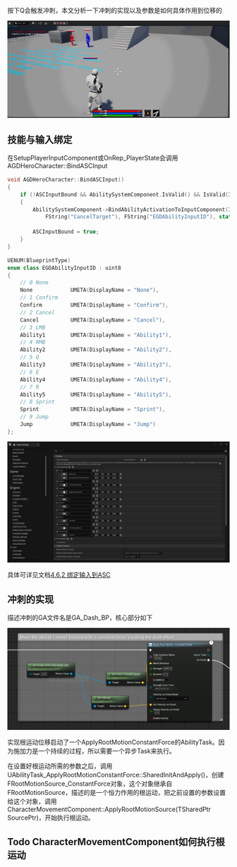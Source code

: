 按下Q会触发冲刺，本文分析一下冲刺的实现以及参数是如何具体作用到位移的

![代码](image/Dash.gif)

## 技能与输入绑定

在SetupPlayerInputComponent或OnRep_PlayerState会调用AGDHeroCharacter::BindASCInput

```cpp
void AGDHeroCharacter::BindASCInput()
{
	if (!ASCInputBound && AbilitySystemComponent.IsValid() && IsValid(InputComponent))
	{
		AbilitySystemComponent->BindAbilityActivationToInputComponent(InputComponent, FGameplayAbilityInputBinds(FString("ConfirmTarget"),
			FString("CancelTarget"), FString("EGDAbilityInputID"), static_cast<int32>(EGDAbilityInputID::Confirm), static_cast<int32>(EGDAbilityInputID::Cancel)));

		ASCInputBound = true;
	}
}
```

```cpp
UENUM(BlueprintType)
enum class EGDAbilityInputID : uint8
{
	// 0 None
	None			UMETA(DisplayName = "None"),
	// 1 Confirm
	Confirm			UMETA(DisplayName = "Confirm"),
	// 2 Cancel
	Cancel			UMETA(DisplayName = "Cancel"),
	// 3 LMB
	Ability1		UMETA(DisplayName = "Ability1"),
	// 4 RMB
	Ability2		UMETA(DisplayName = "Ability2"),
	// 5 Q
	Ability3		UMETA(DisplayName = "Ability3"),
	// 6 E
	Ability4		UMETA(DisplayName = "Ability4"),
	// 7 R
	Ability5		UMETA(DisplayName = "Ability5"),
	// 8 Sprint
	Sprint			UMETA(DisplayName = "Sprint"),
	// 9 Jump
	Jump			UMETA(DisplayName = "Jump")
};
```

![代码](image/16.png)

具体可详见文档[4.6.2 绑定输入到ASC](https://github.com/BillEliot/GASDocumentation_Chinese#462-%E7%BB%91%E5%AE%9A%E8%BE%93%E5%85%A5%E5%88%B0asc)

## 冲刺的实现

描述冲刺的GA文件名是GA_Dash_BP，核心部分如下

![代码](image/15.png)

实现根运动位移启动了一个ApplyRootMotionConstantForce的AbilityTask。因为施加力是一个持续的过程，所以需要一个异步Task来执行。

在设置好根运动所需的参数之后，调用UAbilityTask_ApplyRootMotionConstantForce::SharedInitAndApply()，创建FRootMotionSource_ConstantForce对象，这个对象继承自FRootMotionSource，描述的是一个恒力作用的根运动，把之前设置的参数设置给这个对象，调用CharacterMovementComponent::ApplyRootMotionSource(TSharedPtr<FRootMotionSource> SourcePtr)，开始执行根运动。

## Todo CharacterMovementComponent如何执行根运动
